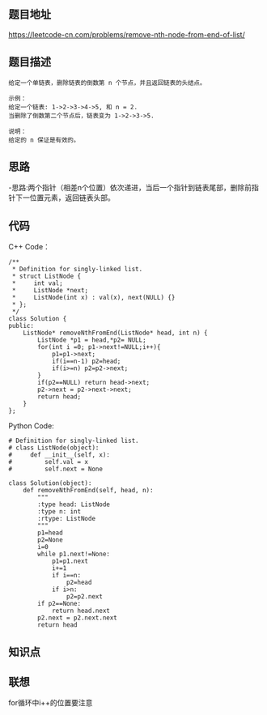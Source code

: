 ## 题目地址
https://leetcode-cn.com/problems/remove-nth-node-from-end-of-list/

## 题目描述
```
给定一个单链表，删除链表的倒数第 n 个节点，并且返回链表的头结点。

示例：
给定一个链表: 1->2->3->4->5, 和 n = 2.
当删除了倒数第二个节点后，链表变为 1->2->3->5.

说明：
给定的 n 保证是有效的。
```

## 思路
-思路:两个指针（相差n个位置）依次递进，当后一个指针到链表尾部，删除前指针下一位置元素，返回链表头部。


## 代码
C++ Code：
```
/**
 * Definition for singly-linked list.
 * struct ListNode {
 *     int val;
 *     ListNode *next;
 *     ListNode(int x) : val(x), next(NULL) {}
 * };
 */
class Solution {
public:
    ListNode* removeNthFromEnd(ListNode* head, int n) {
        ListNode *p1 = head,*p2= NULL;
        for(int i =0; p1->next!=NULL;i++){
            p1=p1->next;
            if(i==n-1) p2=head;
            if(i>=n) p2=p2->next;
        }
        if(p2==NULL) return head->next;
        p2->next = p2->next->next;
        return head;
    }
};
```
Python Code:
```
# Definition for singly-linked list.
# class ListNode(object):
#     def __init__(self, x):
#         self.val = x
#         self.next = None

class Solution(object):
    def removeNthFromEnd(self, head, n):
        """
        :type head: ListNode
        :type n: int
        :rtype: ListNode
        """
        p1=head
        p2=None
        i=0
        while p1.next!=None:
            p1=p1.next
            i+=1
            if i==n:
                p2=head
            if i>n:
                p2=p2.next
        if p2==None:
            return head.next
        p2.next = p2.next.next
        return head
```

## 知识点

## 联想
for循环中i++的位置要注意
